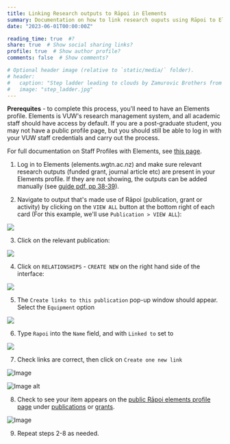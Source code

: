 ```yaml
---
title: Linking Research outputs to Rāpoi in Elements
summary: Documentation on how to link research ouputs using Rāpoi to Elements profiles
date: "2023-06-01T00:00:00Z"

reading_time: true  #?
share: true  # Show social sharing links?
profile: true  # Show author profile?
comments: false  # Show comments?

# Optional header image (relative to `static/media/` folder).
# header:
#   caption: "Step ladder leading to clouds by Zamurovic Brothers from Noun Project"
#   image: "step_ladder.jpg"
---
```


**Prerequites** - to complete this process, you'll need to have an Elements profile. Elements is VUW's research management system, and all academic staff should have access by default. If you are a post-graduate student, you may not have a public profile page, but you should still be able to log in with your VUW staff credentials and carry out the process.

For full documentation on Staff Profiles with Elements, see [this page](https://intranet.wgtn.ac.nz/staff/research/using-elements/guide-staff-profiles.pdf). 



1. Log in to Elements (elements.wgtn.ac.nz) and make sure relevant research outputs (funded grant, journal article etc) are present in your Elements profile. If they are not showing, the outputs can be added manually (see [guide pdf, pp 38-39](https://intranet.wgtn.ac.nz/staff/research/using-elements/guide-staff-profiles.pdf)).

3. Navigate to output that's made use of Rāpoi (publication, grant or activity) by clicking on the ```VIEW ALL``` button at the bottom right of each card (For this example, we'll use ```Publication > VIEW ALL```):



![](https://hackmd.io/_uploads/SkCnmQSD3.png)




<p>
    
    
3. Click on the relevant publication:

![](https://hackmd.io/_uploads/SJ2f4mBPn.png)

<p>
    
4. Click on ```RELATIONSHIPS``` - ```CREATE NEW``` on the right hand side of the interface:


![](https://hackmd.io/_uploads/BJE5EmHPn.png)

<p>

5. The ```Create links to this publication``` pop-up window should appear. Select the ```Equipment``` option 



<p>
    
![](https://hackmd.io/_uploads/B1FA4XrDn.png)

6. Type ```Rapoi``` into the ```Name``` field, and with ```Linked to``` set to 

![](https://hackmd-prod-images.s3-ap-northeast-1.amazonaws.com/uploads/upload_5ffbce22f508430f41e9cf03a1e1c1fc.png?AWSAccessKeyId=AKIA3XSAAW6AWSKNINWO&Expires=1686621399&Signature=YBJd3itVvKxrvhoCfrIauL5EtJ8%3D)

7. Check links are correct, then click on ```Create one new link```

<img src="https://hackmd-prod-images.s3-ap-northeast-1.amazonaws.com/uploads/upload_a3432c8a2c8e1c8a332fdeabcce8e5ab.png?AWSAccessKeyId=AKIA3XSAAW6AWSKNINWO&Expires=1686612713&Signature=e%2FAsXLG9YpQxQ5TfN4fhsS6x%2Fw4%3D" alt="Image" style="max-width:100%;" />

![Image alt](images/Rapoi_Elements_6.png)

<p>
    
8. Check to see your item appears on the [public Rāpoi elements profile page](https://people.wgtn.ac.nz/equipment/412229) under [publications](https://people.wgtn.ac.nz/equipment/412229/publications) or [grants](https://people.wgtn.ac.nz/equipment/412229/grants).



<img src="https://hackmd.io/_uploads/HyBaH7BD2.png" alt="Image" style="max-width:100%;" />

<p>
    
9. Repeat steps 2-8 as needed. 
    
    
    
    

    




